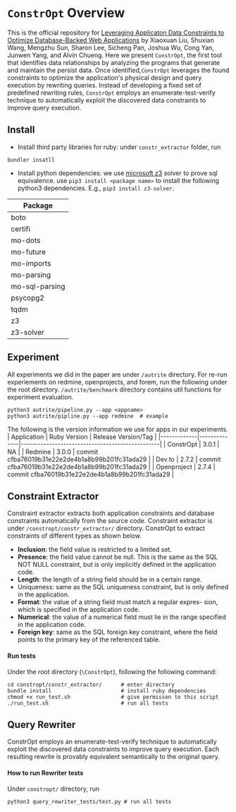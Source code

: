 # `ConstrOpt` Overview
This is the official repository for [Leveraging Applicaton Data Constraints to Optimize Database-Backed Web Applications](https://arxiv.org/abs/2205.02954) by Xiaoxuan Liu, Shuxian Wang, Mengzhu Sun, Sharon Lee, Sicheng Pan, Joshua Wu, Cong Yan, Junwen Yang, and Alvin Chueng. 
Here we present `ConstrOpt`, the first tool that identifies data relationships by analyzing the programs that generate and maintain the persist data. Once identified,`ConstrOpt` leverages the found constraints to optimize the application's physical design and query execution by rewriting queries. Instead of developing a fixed set of predefined rewriting rules, `ConstrOpt` employs an enumerate-test-verify technique to automatically exploit the discovered data constraints to improve query execution. 
## Install
- Install third party libraries for ruby: under `constr_extractor` folder, run
``` 
bundler insatll
```
- Install python dependencies: we use [microsoft z3](https://github.com/Z3Prover/z3) solver to prove sql equivalence. use `pip3 install <package name>` to install the following python3 dependencies. E.g., `pip3 install z3-solver`.

| Package        |
|----------------|
| boto           |
| certifi        |
| mo-dots        |
| mo-future      |
| mo-imports     |
| mo-parsing     |
| mo-sql-parsing |
| psycopg2       |
| tqdm           |
| z3             |
| z3-solver      |

## Experiment
All experiments we did in the paper are under `/autrite` directory. For re-run experiements on redmine, openprojects, and forem, run the following under the root directory. `/autrite/benchmark` directory contains util functions for experiment evaluation. 
```
python3 autrite/pipeline.py --app <appname>
python3 autrite/pipline.py --app redmine  # example
```
The following is the version information we use for apps in our experiments.
| Application | Ruby Version | Release Version/Tag                             |
|-------------|--------------|-------------------------------------------------|
| ConstrOpt   | 3.0.1        | NA                                              |
| Redmine     | 3.0.0        | commit cfba76019b31e22e2de4b1a8b99b201fc31ada29 |
| Dev.to      | 2.7.2        | commit cfba76019b31e22e2de4b1a8b99b201fc31ada29 |
| Openproject | 2.7.4        | commit cfba76019b31e22e2de4b1a8b99b201fc31ada29 |

## Constraint Extractor
Constraint extractor extracts both application constraints and database constraints automatically from the source code. Constraint extractor is under `/constropt/constr_extractor/` directory.
ConstrOpt to extract constraints of different types as shown below.
- **Inclusion**: the field value is restricted to a limited set.
- **Presence**: the field value cannot be null. This is the same as the SQL NOT NULL constraint, but is only implicitly defined in the
application code.
- **Length**: the length of a string field should be in a certain range.
- Uniqueness: same as the SQL uniqueness constraint, but is only
defined in the application.
- **Format**: the value of a string field must match a regular expres-
sion, which is specified in the application code.
- **Numerical**: the value of a numerical field must lie in the range
specified in the application code.
- **Foreign key**: same as the SQL foreign key constraint, where the
field points to the primary key of the referenced table.
#### Run tests
Under the root directory (`\ConstrOpt`), following the following command:
```
cd constropt/constr_extractor/      # enter directory
bundle install                      # install ruby dependencies
chmod +x run_test.sh                # give permisson to this script
./run_test.sh                       # run all tests 
```

## Query Rewriter
ConstrOpt employs an enumerate-test-verify technique to automatically exploit the discovered data constraints to improve query execution. Each resulting rewrite is provably equivalent semantically to the original query. 
#### How to run Rewriter tests
Under `constropt/` directory, run
```
python3 query_rewriter_tests/test.py # run all tests
```
